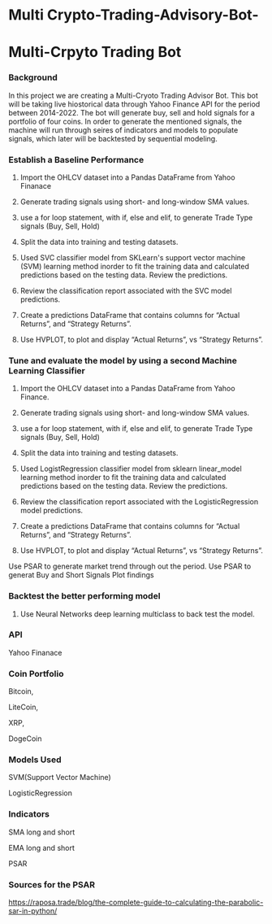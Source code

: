 # Multi Crypto-Trading-Advisory-Bot-
# Multi-Crpyto Trading Bot

### Background

In this project we are creating a Multi-Cryoto Trading Advisor Bot. This bot will be taking live hiostorical data through Yahoo Finance API for the period between 2014-2022.
The bot will generate buy, sell and hold signals for a portfolio of four coins. In order to generate the mentioned signals, the machine will run through seires of indicators and models 
to populate signals, which later will be backtested by sequential modeling. 


### Establish a Baseline Performance

1.  Import the OHLCV dataset into a Pandas DataFrame from Yahoo Finanace 

2.  Generate trading signals using short- and long-window SMA values.

3.  use a for loop statement, with if, else and elif, to generate Trade Type signals (Buy, Sell, Hold)

4.  Split the data into training and testing datasets.

5.  Used SVC classifier model from SKLearn's support vector machine (SVM) learning method inorder to fit the training data and calculated predictions based on the testing data. Review the predictions.

6.  Review the classification report associated with the SVC model predictions.

7.  Create a predictions DataFrame that contains columns for “Actual Returns”, and “Strategy Returns”.

8.  Use HVPLOT, to plot and display “Actual Returns”, vs “Strategy Returns”.


### Tune and evaluate the model by using a second Machine Learning Classifier 

1.  Import the OHLCV dataset into a Pandas DataFrame from Yahoo Finance.

2.  Generate trading signals using short- and long-window SMA values.

3.  use a for loop statement, with if, else and elif, to generate Trade Type signals (Buy, Sell, Hold)

4.  Split the data into training and testing datasets.

5.  Used LogistRegression classifier model from  sklearn linear_model learning method inorder to fit the training data and calculated predictions based on the testing data. Review the predictions.

6.  Review the classification report associated with the LogisticRegression model predictions.

7.  Create a predictions DataFrame that contains columns for  “Actual Returns”, and “Strategy Returns”.

8.  Use HVPLOT, to plot and display “Actual Returns”, vs “Strategy Returns”.

 Use PSAR to generate market trend through out the period.
 Use PSAR to generat Buy and Short Signals 
 Plot findings 

### Backtest the better performing model

1.  Use Neural Networks deep learning multiclass to back test the model. 

### API
Yahoo Finanace 

### Coin Portfolio

Bitcoin, 

LiteCoin, 

XRP, 

DogeCoin

### Models Used
SVM(Support Vector Machine)

LogisticRegression 

### Indicators 
SMA long and short 

EMA long and short

PSAR 

### Sources for the PSAR

https://raposa.trade/blog/the-complete-guide-to-calculating-the-parabolic-sar-in-python/





